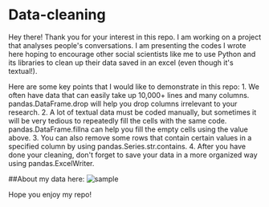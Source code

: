 # Data-cleaning

Hey there! Thank you for your interest in this repo. I am working on a project that analyses people's conversations. I am presenting the codes I wrote here hoping to encourage other social scientists like me to use Python and its libraries to clean up their data saved in an excel (even though it's textual!). 


Here are some key points that I would like to demonstrate in this repo:
    1. We often have data that can easily take up 10,000+ lines and many columns. pandas.DataFrame.drop will help you drop columns irrelevant to your research. 
    2. A lot of textual data must be coded manually, but sometimes it will be very tedious to repeatedly fill the cells with the same code. pandas.DataFrame.fillna can help you fill the empty cells using the value above. 
    3. You can also remove some rows that contain certain values in a specified column by using pandas.Series.str.contains. 
    4. After you have done your cleaning, don't forget to save your data in a more organized way using pandas.ExcelWriter.


##About my data here:
![sample](https://user-images.githubusercontent.com/75769044/105940825-16931c00-6097-11eb-9660-95f20657222d.PNG)

Hope you enjoy my repo!

